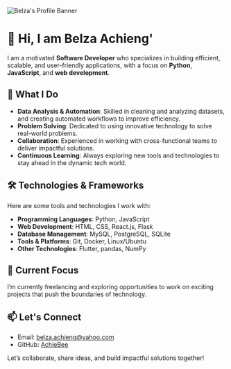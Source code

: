 ![Belza's Profile Banner](https://images.pexels.com/photos/1181671/pexels-photo-1181671.jpeg?auto=compress&cs=tinysrgb&w=600)

# 👋 Hi, I am Belza Achieng'
I am a motivated **Software Developer** who specializes in building efficient, scalable, and user-friendly applications, with a focus on **Python**, **JavaScript**, and **web development**.  

## 🌟 What I Do
- **Data Analysis & Automation**: Skilled in cleaning and analyzing datasets, and creating automated workflows to improve efficiency.
- **Problem Solving**: Dedicated to using innovative technology to solve real-world problems.
- **Collaboration**: Experienced in working with cross-functional teams to deliver impactful solutions.
- **Continuous Learning**: Always exploring new tools and technologies to stay ahead in the dynamic tech world.  

## 🛠️ Technologies & Frameworks
Here are some tools and technologies I work with:
- **Programming Languages**: Python, JavaScript  
- **Web Development**: HTML, CSS, React.js, Flask  
- **Database Management**: MySQL, PostgreSQL, SQLite  
- **Tools & Platforms**: Git, Docker, Linux/Ubuntu  
- **Other Technologies**: Flutter, pandas, NumPy   

## 🌱 Current Focus
I’m currently freelancing and exploring opportunities to work on exciting projects that push the boundaries of technology.  

## 📫 Let's Connect
- Email: [belza.achieng@yahoo.com](mailto:belza.achieng@yahoo.com)  
- GitHub: [AchieBee](https://github.com/AchieBee)

Let’s collaborate, share ideas, and build impactful solutions together!

<!---
AchieBee/AchieBee is a ✨ special ✨ repository because its `README.md` (this file) appears on your GitHub profile.
You can click the Preview link to take a look at your changes.
--->

